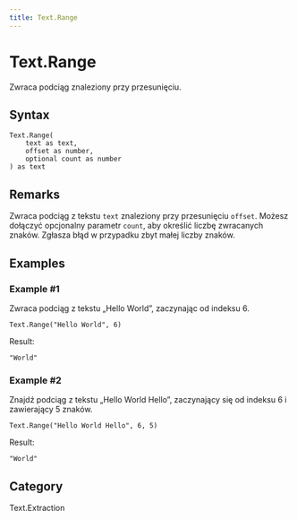 ```yaml
---
title: Text.Range
---
```


# Text.Range


Zwraca podciąg znaleziony przy przesunięciu.


## Syntax

```powerquery
Text.Range(
    text as text,
    offset as number,
    optional count as number
) as text
```


## Remarks

Zwraca podciąg z tekstu <code>text</code> znaleziony przy przesunięciu <code>offset</code>.    Możesz dołączyć opcjonalny parametr <code>count</code>, aby określić liczbę zwracanych znaków. Zgłasza błąd w przypadku zbyt małej liczby znaków.


## Examples

### Example #1 
Zwraca podciąg z tekstu „Hello World”, zaczynając od indeksu 6.
```powerquery
Text.Range("Hello World", 6)
```

Result: 
```powerquery
"World"
```


### Example #2 
Znajdź podciąg z tekstu „Hello World Hello”, zaczynający się od indeksu 6 i zawierający 5 znaków.
```powerquery
Text.Range("Hello World Hello", 6, 5)
```

Result: 
```powerquery
"World"
```




## Category
Text.Extraction
